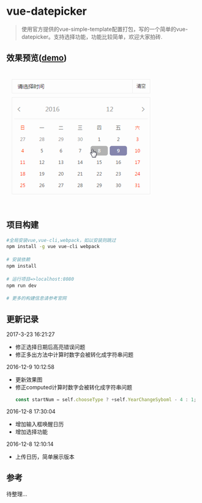 # vue-datepicker

> 使用官方提供的vue-simple-template配置打包，写的一个简单的vue-datepicker。支持选择功能，功能比较简单，欢迎大家拍砖.

## 效果预览([demo](https://2ue.github.io/vue-datepicker))

 ![vue-datepicker](https://github.com/2ue/vue-datepicker/blob/master/src/gifShow/vue-datepicker2.gif)

## 项目构建

``` bash
#全局安装vue,vue-cli,webpack，如以安装则跳过
npm install -g vue vue-cli webpack

# 安装依赖
npm install

# 运行项目=>localhost:8080
npm run dev

# 更多的构建信息请参考官网
```

## 更新记录

2017-3-23 16:21:27

- 修正选择日期后高亮错误问题
- 修正多出方法中计算时数字会被转化成字符串问题

2016-12-9 10:12:58

- 更新效果图
- 修正computed计算时数字会被转化成字符串问题
  ``` javascript
  const startNum = self.chooseType ? +self.YearChangeSyboml - 4 : 1;
  ```
2016-12-8 17:30:04

- 增加输入框唤醒日历
- 增加选择功能

2016-12-8 12:10:14

- 上传日历，简单展示版本

## 参考

待整理...